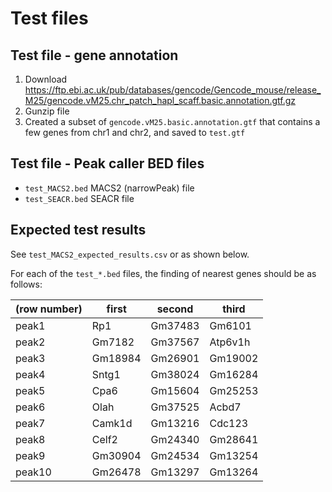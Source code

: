 # Test files

## Test file - gene annotation

1. Download https://ftp.ebi.ac.uk/pub/databases/gencode/Gencode_mouse/release_M25/gencode.vM25.chr_patch_hapl_scaff.basic.annotation.gtf.gz
2. Gunzip file
3. Created a subset of  `gencode.vM25.basic.annotation.gtf` that contains a few genes from chr1 and chr2, and saved to `test.gtf`

## Test file - Peak caller BED files

* `test_MACS2.bed` MACS2 (narrowPeak) file
* `test_SEACR.bed` SEACR file

## Expected test results

See `test_MACS2_expected_results.csv` or as shown below.

For each of the `test_*.bed` files, the finding of nearest genes should be as follows:

| (row number) | first   | second  | third   |
| ------------ | ------- | ------- | ------- |
| peak1        | Rp1     | Gm37483 | Gm6101  |
| peak2        | Gm7182  | Gm37567 | Atp6v1h |
| peak3        | Gm18984 | Gm26901 | Gm19002 |
| peak4        | Sntg1   | Gm38024 | Gm16284 |
| peak5        | Cpa6    | Gm15604 | Gm25253 |
| peak6        | Olah    | Gm37525 | Acbd7   |
| peak7        | Camk1d  | Gm13216 | Cdc123  |
| peak8        | Celf2   | Gm24340 | Gm28641 |
| peak9        | Gm30904 | Gm24534 | Gm13254 |
| peak10       | Gm26478 | Gm13297 | Gm13264 |


